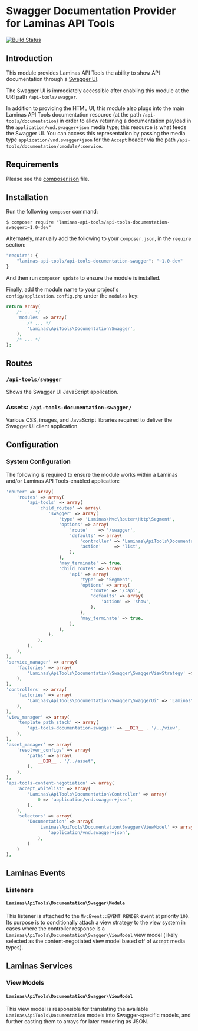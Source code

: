 Swagger Documentation Provider for Laminas API Tools
============================================

[![Build Status](https://travis-ci.org/laminas-api-tools/api-tools-documentation-swagger.png)](https://travis-ci.org/laminas-api-tools/api-tools-documentation-swagger)

Introduction
------------

This module provides Laminas API Tools the ability to show API documentation through a
[Swagger UI](http://swagger.wordnik.com/).

The Swagger UI is immediately accessible after enabling this module at the URI path `/api-tools/swagger`.

In addition to providing the HTML UI, this module also plugs into the main Laminas API Tools documentation
resource (at the path `/api-tools/documentation`) in order to allow returning a documentation
payload in the `application/vnd.swagger+json` media type; this resource is what feeds the Swagger
UI. You can access this representation by passing the media type `application/vnd.swagger+json` for
the `Accept` header via the path `/api-tools/documentation/:module/:service`.

Requirements
------------
  
Please see the [composer.json](composer.json) file.

Installation
------------

Run the following `composer` command:

```console
$ composer require "laminas-api-tools/api-tools-documentation-swagger:~1.0-dev"
```

Alternately, manually add the following to your `composer.json`, in the `require` section:

```javascript
"require": {
    "laminas-api-tools/api-tools-documentation-swagger": "~1.0-dev"
}
```

And then run `composer update` to ensure the module is installed.

Finally, add the module name to your project's `config/application.config.php` under the `modules`
key:

```php
return array(
    /* ... */
    'modules' => array(
        /* ... */
        'Laminas\ApiTools\Documentation\Swagger',
    ),
    /* ... */
);
```

Routes
------

### `/api-tools/swagger`

Shows the Swagger UI JavaScript application.

### Assets: `/api-tools-documentation-swagger/`

Various CSS, images, and JavaScript libraries required to deliver the Swagger UI client
application.

Configuration
-------------

### System Configuration

The following is required to ensure the module works within a Laminas and/or Laminas API Tools-enabled
application:

```php
'router' => array(
    'routes' => array(
        'api-tools' => array(
            'child_routes' => array(
                'swagger' => array(
                    'type' => 'Laminas\Mvc\Router\Http\Segment',
                    'options' => array(
                        'route'    => '/swagger',
                        'defaults' => array(
                            'controller' => 'Laminas\ApiTools\Documentation\Swagger\SwaggerUi',
                            'action'     => 'list',
                        ),
                    ),
                    'may_terminate' => true,
                    'child_routes' => array(
                        'api' => array(
                            'type' => 'Segment',
                            'options' => array(
                                'route' => '/:api',
                                'defaults' => array(
                                    'action' => 'show',
                                ),
                            ),
                            'may_terminate' => true,
                        ),
                    ),
                ),
            ),
        ),
    ),
),
'service_manager' => array(
    'factories' => array(
        'Laminas\ApiTools\Documentation\Swagger\SwaggerViewStrategy' => 'Laminas\ApiTools\Documentation\Swagger\SwaggerViewStrategyFactory',
    ),
),
'controllers' => array(
    'factories' => array(
        'Laminas\ApiTools\Documentation\Swagger\SwaggerUi' => 'Laminas\ApiTools\Documentation\Swagger\SwaggerUiControllerFactory',
    ),
),
'view_manager' => array(
    'template_path_stack' => array(
        'api-tools-documentation-swagger' => __DIR__ . '/../view',
    ),
),
'asset_manager' => array(
    'resolver_configs' => array(
        'paths' => array(
            __DIR__ . '/../asset',
        ),
    ),
),
'api-tools-content-negotiation' => array(
    'accept_whitelist' => array(
        'Laminas\ApiTools\Documentation\Controller' => array(
            0 => 'application/vnd.swagger+json',
        ),
    ),
    'selectors' => array(
        'Documentation' => array(
            'Laminas\ApiTools\Documentation\Swagger\ViewModel' => array(
                'application/vnd.swagger+json',
            ),
        )
    )
),
```

Laminas Events
----------

### Listeners

#### `Laminas\ApiTools\Documentation\Swagger\Module`

This listener is attached to the `MvcEvent::EVENT_RENDER` event at priority `100`.  Its purpose is
to conditionally attach a view strategy to the view system in cases where the controller response is
a `Laminas\ApiTools\Documentation\Swagger\ViewModel` view model (likely selected as the
content-negotiated view model based off of `Accept` media types).

Laminas Services
------------

### View Models

#### `Laminas\ApiTools\Documentation\Swagger\ViewModel`

This view model is responsible for translating the available `Laminas\ApiTools\Documentation` models
into Swagger-specific models, and further casting them to arrays for later rendering as JSON.
